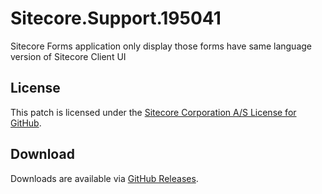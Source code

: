# Sitecore.Support.195041
Sitecore Forms application only display those forms have same language version of Sitecore Client UI

## License  
This patch is licensed under the [Sitecore Corporation A/S License for GitHub](https://github.com/sitecoresupport/Sitecore.Support.195041/blob/master/LICENSE).  

## Download  
Downloads are available via [GitHub Releases](https://github.com/sitecoresupport/Sitecore.Support.195041/releases).  
